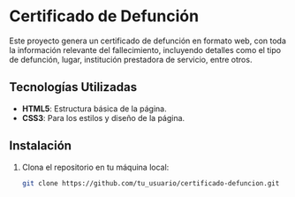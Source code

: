 # Certificado de Defunción

Este proyecto genera un certificado de defunción en formato web, con toda la información relevante del fallecimiento, incluyendo detalles como el tipo de defunción, lugar, institución prestadora de servicio, entre otros.

## Tecnologías Utilizadas

- **HTML5**: Estructura básica de la página.
- **CSS3**: Para los estilos y diseño de la página.

## Instalación

1. Clona el repositorio en tu máquina local:

   ```bash
   git clone https://github.com/tu_usuario/certificado-defuncion.git
